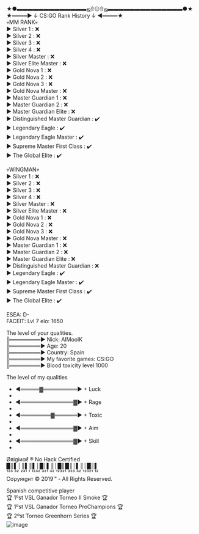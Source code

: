 
<br>
★●▬▬▬▬▬▬▬▬▬▬▬▬▬ஜ۩۞۩ஜ▬▬▬▬▬▬▬▬▬▬▬▬▬▬●★
<br>
★════► ↓ CS:GO Rank History ↓ ◄════★
<br>
💀MM RANK💀
<br>
▶️ Silver 1 : ❌
<br>
▶️ Silver 2 : ❌
<br>
▶️ Silver 3 : ❌
<br>
▶️ Silver 4 : ❌
<br>
▶️ Silver Master : ❌
<br>
▶️ Silver Elite Master : ❌
<br>
▶️ Gold Nova 1 : ❌
<br>
▶️ Gold Nova 2 : ❌
<br>
▶️ Gold Nova 3 : ❌
<br>
▶️ Gold Nova Master : ❌
<br>
▶️ Master Guardian 1 : ❌
<br>
▶️ Master Guardian 2 : ❌
<br>
▶️ Master Guardian Elite : ❌
<br>
▶️ Distinguished Master Guardian : ✔️
<br>
▶️ Legendary Eagle : ✔️
<br>
▶️ Legendary Eagle Master : ✔️
<br>
▶️ Supreme Master First Class : ✔️
<br>
▶️ The Global Elite : ✔️
<br>

💀WINGMAN💀
<br>
▶️ Silver 1 : ❌
<br>
▶️ Silver 2 : ❌
<br>
▶️ Silver 3 : ❌
<br>
▶️ Silver 4 : ❌
<br>
▶️ Silver Master : ❌
<br>
▶️ Silver Elite Master : ❌
<br>
▶️ Gold Nova 1 : ❌
<br>
▶️ Gold Nova 2 : ❌
<br>
▶️ Gold Nova 3 : ❌
<br>
▶️ Gold Nova Master : ❌
<br>
▶️ Master Guardian 1 : ❌
<br>
▶️ Master Guardian 2 : ❌
<br>
▶️ Master Guardian Elite : ❌
<br>
▶️ Distinguished Master Guardian : ❌
<br>
▶️ Legendary Eagle : ✔️
<br>
▶️ Legendary Eagle Master : ✔️
<br>
▶️ Supreme Master First Class : ✔️
<br>
▶️ The Global Elite : ✔️
<br>

ESEA: D-
<br>
FACEIT: Lvl 7 elo: 1650
<br>

The level of your qualities.
<br>
╠════════► Nick: AIMoolK
<br>
╠════════► Age: 20
<br>
╠════════► Сountry: Spain
<br>
╠════════► My favorite games: CS:GO
<br>
╠════════► Blood toxicity level 1000
<br>

The level of my qualities
<br>
- ◄═════▓═════════► + Luck
- <br>
- ◄══════════════▓► + Rage
- <br>
- ◄════════▓══════► + Toxic
- <br>
- ◄══════════════▓► + Aim
- <br>
- ◄══════════════▓► + Skill
- <br>


Øяіgіиαℓ ® No Hack Certified
<br>
█║▌│║▌║▌│█│▌║│█║█║│▌║│█║▌
<br>
¹²³ ³² ²³¹ ¹ ¹²³² ³²¹ ³² ¹²³²¹ ³²³ ³² ¹²³²¹ ¹²
<br>
Cσρуяιgнт © 2019™ - All Rights Reserved.
<br>

 Spanish competitive player 
 <br>
 🏆 1ºst VSL Ganador Torneo II Smoke 🏆
 <br>
 🏆 1ºst VSL Ganador Torneo ProChampions 🏆
 <br>
 🏆 2ºst Torneo Greenhorn Series 🏆
 <br>
 <img>![image](https://user-images.githubusercontent.com/114601899/192826063-27c2e5b4-04fc-4a04-90fe-58eddd370fad.png)
 <br>

<!---
AIMoolK/AIMoolK is a ✨ special ✨ repository because its `README.md` (this file) appears on your GitHub profile.
You can click the Preview link to take a look at your changes.
--->
